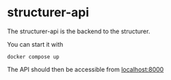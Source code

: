# structurer-api

The structurer-api is the backend to the structurer.

You can start it with

`docker compose up`

The API should then be accessible from [localhost:8000](http://locahost:8000)
